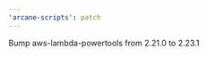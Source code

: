 ```yaml
---
'arcane-scripts': patch
---
```


<!-- markdownlint-disable MD041 -->

Bump aws-lambda-powertools from 2.21.0 to 2.23.1
